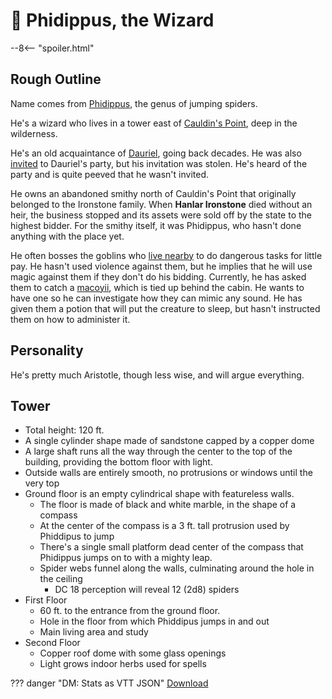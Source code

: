 # 🔐 Phidippus, the Wizard

--8<-- "spoiler.html"

## Rough Outline

Name comes from [Phidippus](https://en.wikipedia.org/wiki/Phidippus), the genus of jumping spiders.

He's a wizard who lives in a tower east of [Cauldin's Point](../places/cauldins-point.md), deep in the wilderness.

He's an old acquaintance of [Dauriel](dauriel-aldarion.md), going back decades. He was also [invited](../handouts/dauriels-invitation.md) to Dauriel's party, but his invitation was stolen. He's heard of the party and is quite peeved that he wasn't invited.

He owns an abandoned smithy north of Cauldin's Point that originally belonged to the Ironstone family. When **Hanlar Ironstone** died without an heir, the business stopped and its assets were sold off by the state to the highest bidder. For the smithy itself, it was Phidippus, who hasn't done anything with the place yet.

He often bosses the goblins who [live nearby](../places/au-original-hq.md) to do dangerous tasks for little pay. He hasn't used violence against them, but he implies that he will use magic against them if they don't do his bidding. Currently, he has asked them to catch a  [macoyii](../../../creatures/macoyii.md), which is tied up behind the cabin. He wants to have one so he can investigate how they can mimic any sound. He has given them a potion that will put the creature to sleep, but hasn't instructed them on how to administer it.

## Personality

He's pretty much Aristotle, though less wise, and will argue everything.

## Tower

* Total height: 120 ft.
* A single cylinder shape made of sandstone capped by a copper dome
* A large shaft runs all the way through the center to the top of the building, providing the bottom floor with light.
* Outside walls are entirely smooth, no protrusions or windows until the very top
* Ground floor is an empty cylindrical shape with featureless walls.
  * The floor is made of black and white marble, in the shape of a compass
  * At the center of the compass is a 3 ft. tall protrusion used by Phiddipus to jump
  * There's a single small platform dead center of the compass that Phidippus jumps on to with a mighty leap.
  * Spider webs funnel along the walls, culminating around the hole in the ceiling
    * DC 18 perception will reveal 12 (2d8) spiders
* First Floor
  * 60 ft. to the entrance from the ground floor.
  * Hole in the floor from which Phiddipus jumps in and out
  * Main living area and study
* Second Floor
  * Copper roof dome with some glass openings
  * Light grows indoor herbs used for spells

??? danger "DM: Stats as VTT JSON"
    [Download](/assets/json/phidippus.json)
